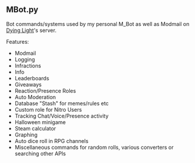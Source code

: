 MBot.py
---

Bot commands/systems used by my personal M_Bot as well as Modmail on [Dying Light](discord.gg/dyinglight)'s server.

Features:
- Modmail
- Logging
- Infractions
- Info
- Leaderboards
- Giveaways
- Reaction/Presence Roles
- Auto Moderation
- Database "Stash" for memes/rules etc
- Custom role for Nitro Users
- Tracking Chat/Voice/Presence activity
- Halloween minigame
- Steam calculator
- Graphing
- Auto dice roll in RPG channels
- Miscellaneous commands for random rolls, various converters or searching other APIs